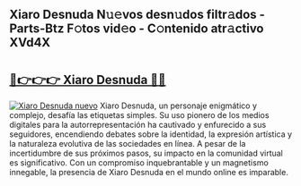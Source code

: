 ## Xiaro Desnuda N𝚞𝚎vos desn𝚞dos filtr𝚊dos - Parts-Btz F𝚘tos vid𝚎o - C𝚘ntenido atr𝚊ctivo XVd4X

# <h2><a href="http://mbc7m9.tromn.icu/?c=Xiaro+Desnuda">🔗👉👉👉 Xiaro Desnuda 🔗🔗</a></h2>

[![Xiaro Desnuda nuevo](https://i.imgur.com/pEAQMta.gif)](http://mbc7m9.tromn.icu/?c=Xiaro+Desnuda)
Xiaro Desnuda, un personaje enigmático y complejo, desafía las etiquetas simples. Su uso pionero de los medios digitales para la autorrepresentación ha cautivado y enfurecido a sus seguidores, encendiendo debates sobre la identidad, la expresión artística y la naturaleza evolutiva de las sociedades en línea. A pesar de la incertidumbre de sus próximos pasos, su impacto en la comunidad virtual es significativo. Con un compromiso inquebrantable y un magnetismo innegable, la presencia de Xiaro Desnuda en el mundo online es imparable.
